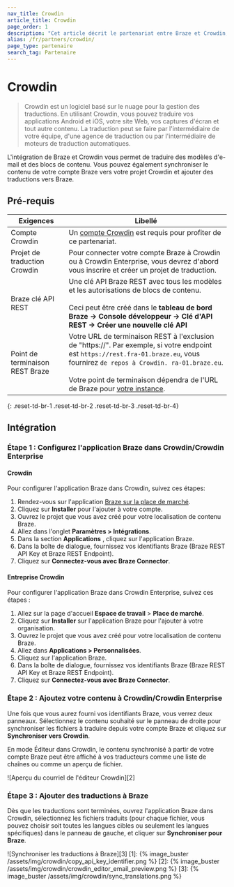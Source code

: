 ```yaml
---
nav_title: Crowdin
article_title: Crowdin
page_order: 1
description: "Cet article décrit le partenariat entre Braze et Crowdin, une plateforme logicielle basée sur le nuage qui vous permet d'automatiser la traduction de vos modèles de courrier électronique et de vos blocs de contenu en Brésil."
alias: /fr/partners/crowdin/
page_type: partenaire
search_tag: Partenaire
---
```


# Crowdin

> Crowdin est un logiciel basé sur le nuage pour la gestion des traductions. En utilisant Crowdin, vous pouvez traduire vos applications Android et iOS, votre site Web, vos captures d'écran et tout autre contenu. La traduction peut se faire par l'intermédiaire de votre équipe, d'une agence de traduction ou par l'intermédiaire de moteurs de traduction automatiques.

L'intégration de Braze et Crowdin vous permet de traduire des modèles d'e-mail et des blocs de contenu. Vous pouvez également synchroniser le contenu de votre compte Braze vers votre projet Crowdin et ajouter des traductions vers Braze.

## Pré-requis

| Exigences                       | Libellé                                                                                                                                                                                                                                                                                                                    |
| ------------------------------- | -------------------------------------------------------------------------------------------------------------------------------------------------------------------------------------------------------------------------------------------------------------------------------------------------------------------------- |
| Compte Crowdin                  | Un [compte Crowdin](https://accounts.crowdin.com/register) est requis pour profiter de ce partenariat.                                                                                                                                                                                                                     |
| Projet de traduction Crowdin    | Pour connecter votre compte Braze à Crowdin ou à Crowdin Enterprise, vous devrez d'abord vous inscrire et créer un projet de traduction.                                                                                                                                                                                   |
| Braze clé API REST              | Une clé API Braze REST avec tous les modèles et les autorisations de blocs de contenu. <br><br> Ceci peut être créé dans le __tableau de bord Braze -> Console développeur -> Clé d'API REST -> Créer une nouvelle clé API__                                                                                   |
| Point de terminaison REST Braze | Votre URL de terminaison REST à l'exclusion de "https://". Par exemple, si votre endpoint est `https://rest.fra-01.braze.eu`, vous fournirez `de repos à Crowdin. ra-01.braze.eu`.<br><br>Votre point de terminaison dépendra de l'URL de Braze pour [votre instance]({{site.baseurl}}/api/basics/#endpoints). |
{: .reset-td-br-1 .reset-td-br-2 .reset-td-br-3  .reset-td-br-4}

## Intégration

### Étape 1 : Configurez l'application Braze dans Crowdin/Crowdin Enterprise

#### Crowdin
Pour configurer l'application Braze dans Crowdin, suivez ces étapes:

1. Rendez-vous sur l'application [Braze sur la place de marché](https://crowdin.com/resources#marketplace/braze).
2. Cliquez sur **Installer** pour l'ajouter à votre compte.
3. Ouvrez le projet que vous avez créé pour votre localisation de contenu Braze.
4. Allez dans l'onglet **Paramètres > Intégrations**.
5. Dans la section **Applications** , cliquez sur l'application Braze.
6. Dans la boîte de dialogue, fournissez vos identifiants Braze (Braze REST API Key et Braze REST Endpoint).
7. Cliquez sur **Connectez-vous avec Braze Connector**.

#### Entreprise Crowdin
Pour configurer l'application Braze dans Crowdin Enterprise, suivez ces étapes :

1. Allez sur la page d'accueil **Espace de travail** > **Place de marché**.
2. Cliquez sur **Installer** sur l'application Braze pour l'ajouter à votre organisation.
3. Ouvrez le projet que vous avez créé pour votre localisation de contenu Braze.
4. Allez dans **Applications > Personnalisées**.
5. Cliquez sur l'application Braze.
6. Dans la boîte de dialogue, fournissez vos identifiants Braze (Braze REST API Key et Braze REST Endpoint).
7. Cliquez sur **Connectez-vous avec Braze Connector**.

### Étape 2 : Ajoutez votre contenu à Crowdin/Crowdin Enterprise

Une fois que vous aurez fourni vos identifiants Braze, vous verrez deux panneaux. Sélectionnez le contenu souhaité sur le panneau de droite pour synchroniser les fichiers à traduire depuis votre compte Braze et cliquez sur **Synchroniser vers Crowdin**.

En mode Éditeur dans Crowdin, le contenu synchronisé à partir de votre compte Braze peut être affiché à vos traducteurs comme une liste de chaînes ou comme un aperçu de fichier.

!\[Aperçu du courriel de l'éditeur Crowdin\]\[2\]

### Étape 3 : Ajouter des traductions à Braze

Dès que les traductions sont terminées, ouvrez l'application Braze dans Crowdin, sélectionnez les fichiers traduits (pour chaque fichier, vous pouvez choisir soit toutes les langues cibles ou seulement les langues spécifiques) dans le panneau de gauche, et cliquer sur **Synchroniser pour Braze**.

!\[Synchroniser les traductions à Braze\]\[3\]
[1]: {% image_buster /assets/img/crowdin/copy_api_key_identifier.png %} [2]: {% image_buster /assets/img/crowdin/crowdin_editor_email_preview.png %} [3]: {% image_buster /assets/img/crowdin/sync_translations.png %}
